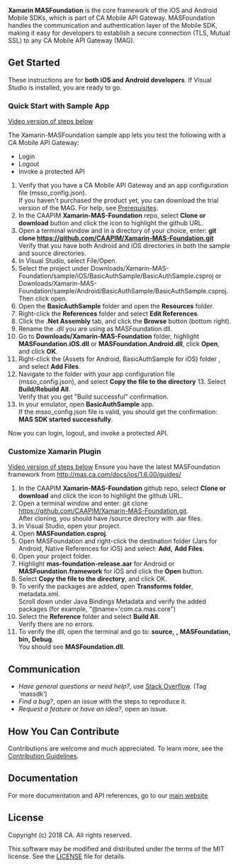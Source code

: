 
**Xamarin MASFoundation** is the core framework of the iOS and Android Mobile SDKs, which is part of CA Mobile API Gateway. MASFoundation handles the communication and authentication layer of the Mobile SDK, making it easy for developers to establish a secure connection (TLS, Mutual SSL) to any CA Mobile API Gateway (MAG).

## Get Started

These instructions are for **both iOS and Android developers**. If Visual Studio is installed, you are ready to go. 

### Quick Start with Sample App

[Video version of steps below](https://tbd)

The Xamarin-MASFoundation sample app lets you test the following with a CA Mobile API Gateway:

- Login
- Logout
- Invoke a protected API 

1. Verify that you have a CA Mobile API Gateway and an app configuration file (msso_config.json).  
If you haven't purchased the product yet, you can download the trial version of the MAG. For help, see [Prerequisites][prerequisites].
2. In the CAAPIM **Xamarin-MAS-Foundation** repo, select **Clone or download** button and click the icon to highlight the github URL.
3. Open a terminal window and in a directory of your choice, enter: **git clone https://github.com/CAAPIM/Xamarin-MAS-Foundation.git**     
Verify that you have both Android and iOS directories in both the sample and source directories.
4. In Visual Studio, select File/Open.
5. Select the project under Downloads/Xamarin-MAS-Foundation/sample/iOS/BasicAuthSample/BasicAuthSample.csproj or Downloads/Xamarin-MAS-Foundation/sample/Android/BasicAuthSample/BasicAuthSample.csproj. Then click open.
6. Open the **BasicAuthSample** folder and open the **Resources** folder.  
7. Right-click the **References** folder and select **Edit References**. 
8. Click the **.Net Assembly** tab, and click the **Browse** button (bottom right).
9. Rename the .dll you are using as MASFoundation.dll.
10. Go to **Downloads/Xamarin-MAS-Foundation** folder, highlight **MASFoundation.iOS.dll** or **MASFoundation.Android.dll**, click **Open**, and click **OK**.
11. Right-click the (Assets for Android, BasicAuthSample for iOS) folder , and select **Add Files**.
12. Navigate to the folder with your app configuration file (msso_config.json), and select **Copy the file to the directory**  13. Select **Build/Rebuild All**.  
Verify that you get "Build successful" confirmation.
14. In your emulator, open **BasicAuthSample** app.  
If the msso_config.json file is valid, you should get the confirmation: **MAS SDK started successfully**.

Now you can login, logout, and invoke a protected API. 

### Customize Xamarin Plugin 

[Video version of steps below](https://tbd)
Ensure you have the latest MASFoundation framework from http://mas.ca.com/docs/ios/1.6.00/guides/

1. In the CAAPIM **Xamarin-MAS-Foundation** github repo, select **Clone or download** and click the icon to highlight the github URL.
2. Open a terminal window and enter: git clone https://github.com/CAAPIM/Xamarin-MAS-Foundation.git.  
After cloning, you should have /source directory with .aar files.
3. In Visual Studio, open your project.
4. Open **MASFoundation.csproj**. 
5. Open MASFoundation and right-click the destination folder (Jars for Android, Native References for iOS) and select: **Add,** **Add Files**.
6. Open your project folder. 
7. Highlight **mas-foundation-release.aar** for Android or **MASFoundation.framework** for iOS and click the **Open** button.
8. Select **Copy the file to the directory**, and click OK.  
9. To verify the packages are added, open **Transforms folder**, metadata.xml.  
Scroll down under Java Bindings Metadata and verify the added packages (for example, "@name='com.ca.mas.core")
10. Select the **Reference** folder and select **Build All**.  
Verify there are no errors.
11. To verify the dll, open the terminal and go to: **source,** **<platform>,** **MASFoundation,** **bin,** **Debug**.  
You should see **MASFoundation.dll**. 
 
## Communication

- *Have general questions or need help?*, use [Stack Overflow][StackOverflow]. (Tag 'massdk')
- *Find a bug?*, open an issue with the steps to reproduce it.
- *Request a feature or have an idea?*, open an issue.

## How You Can Contribute

Contributions are welcome and much appreciated. To learn more, see the [Contribution Guidelines][contributing].

## Documentation

For more documentation and API references, go to our [main website][docs]

## License

Copyright (c) 2018 CA. All rights reserved.

This software may be modified and distributed under the terms
of the MIT license. See the [LICENSE][license-link] file for details.

 [mag]: https://docops.ca.com/mag
 [mas.ca.com]: http://mas.ca.com/
 [get-started]: http://mas.ca.com/get-started/
 [docs]: http://mas.ca.com/docs/
 [blog]: http://mas.ca.com/blog/
 [videos]: https://www.ca.com/us/developers/mas/videos.html
 [StackOverflow]: http://stackoverflow.com/questions/tagged/massdk
 [download]: https://github.com/CAAPIM/iOS-MAS-Foundation/archive/master.zip
 [contributing]: https://github.com/CAAPIM/iOS-MAS-Foundation/blob/develop/CONTRIBUTING.md
 [license-link]: /LICENSE
 [prerequisites]: http://mas.ca.com/docs/ios/1.6.00/guides/#prerequisites
